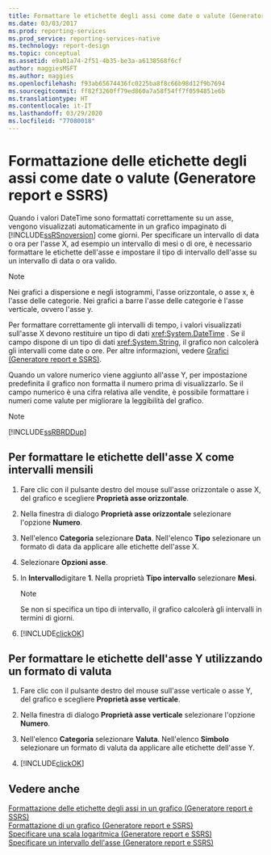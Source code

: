 ```yaml
---
title: Formattare le etichette degli assi come date o valute (Generatore report) | Microsoft Docs
ms.date: 03/03/2017
ms.prod: reporting-services
ms.prod_service: reporting-services-native
ms.technology: report-design
ms.topic: conceptual
ms.assetid: e9a01a74-2f51-4b35-be3a-a6138568f6cf
author: maggiesMSFT
ms.author: maggies
ms.openlocfilehash: f93ab65674436fc0225ba8f8c66b98d12f9b7694
ms.sourcegitcommit: ff82f3260ff79ed860a7a58f54ff7f0594851e6b
ms.translationtype: HT
ms.contentlocale: it-IT
ms.lasthandoff: 03/29/2020
ms.locfileid: "77080018"
---
```

# <a name="format-axis-labels-as-dates-or-currencies-report-builder-and-ssrs"></a>Formattazione delle etichette degli assi come date o valute (Generatore report e SSRS)
Quando i valori DateTime sono formattati correttamente su un asse, vengono visualizzati automaticamente in un grafico impaginato di [!INCLUDE[ssRSnoversion](../../includes/ssrsnoversion-md.md)] come giorni. Per specificare un intervallo di data o ora per l'asse X, ad esempio un intervallo di mesi o di ore, è necessario formattare le etichette dell'asse e impostare il tipo di intervallo dell'asse su un intervallo di data o ora valido.  
  
> [!NOTE]  
>  Nei grafici a dispersione e negli istogrammi, l'asse orizzontale, o asse x, è l'asse delle categorie. Nei grafici a barre l'asse delle categorie è l'asse verticale, ovvero l'asse y.  
  
 Per formattare correttamente gli intervalli di tempo, i valori visualizzati sull'asse X devono restituire un tipo di dati <xref:System.DateTime> . Se il campo dispone di un tipo di dati <xref:System.String>, il grafico non calcolerà gli intervalli come date o ore. Per altre informazioni, vedere [Grafici &#40;Generatore report e SSRS&#41;](../../reporting-services/report-design/charts-report-builder-and-ssrs.md).  
  
 Quando un valore numerico viene aggiunto all'asse Y, per impostazione predefinita il grafico non formatta il numero prima di visualizzarlo. Se il campo numerico è una cifra relativa alle vendite, è possibile formattare i numeri come valute per migliorare la leggibilità del grafico.  
  
> [!NOTE]  
>  [!INCLUDE[ssRBRDDup](../../includes/ssrbrddup-md.md)]  
  
## <a name="to-format-x-axis-labels-as-monthly-intervals"></a>Per formattare le etichette dell'asse X come intervalli mensili  
  
1.  Fare clic con il pulsante destro del mouse sull'asse orizzontale o asse X, del grafico e scegliere **Proprietà asse orizzontale**.  
  
2.  Nella finestra di dialogo **Proprietà asse orizzontale** selezionare l'opzione **Numero**.  
  
3.  Nell'elenco **Categoria** selezionare **Data**. Nell'elenco **Tipo** selezionare un formato di data da applicare alle etichette dell'asse X.  
  
4.  Selezionare **Opzioni asse**.  
  
5.  In **Intervallo**digitare **1**. Nella proprietà **Tipo intervallo** selezionare **Mesi**.  
  
    > [!NOTE]  
    >  Se non si specifica un tipo di intervallo, il grafico calcolerà gli intervalli in termini di giorni.  
  
6.  [!INCLUDE[clickOK](../../includes/clickok-md.md)]  
  
## <a name="to-format-y-axis-labels-using-a-currency-format"></a>Per formattare le etichette dell'asse Y utilizzando un formato di valuta  
  
1.  Fare clic con il pulsante destro del mouse sull'asse verticale o asse Y, del grafico e scegliere **Proprietà asse verticale**.  
  
2.  Nella finestra di dialogo **Proprietà asse verticale** selezionare l'opzione **Numero**.  
  
3.  Nell'elenco **Categoria** selezionare **Valuta**. Nell'elenco **Simbolo** selezionare un formato di valuta da applicare alle etichette dell'asse Y.  
  
4.  [!INCLUDE[clickOK](../../includes/clickok-md.md)]  
  
## <a name="see-also"></a>Vedere anche  
 [Formattazione delle etichette degli assi in un grafico &#40;Generatore report e SSRS&#41;](../../reporting-services/report-design/formatting-axis-labels-on-a-chart-report-builder-and-ssrs.md)   
 [Formattazione di un grafico &#40;Generatore report e SSRS&#41;](../../reporting-services/report-design/formatting-a-chart-report-builder-and-ssrs.md)   
 [Specificare una scala logaritmica &#40;Generatore report e SSRS&#41;](../../reporting-services/report-design/specify-a-logarithmic-scale-report-builder-and-ssrs.md)   
 [Specificare un intervallo dell'asse &#40;Generatore report e SSRS&#41;](../../reporting-services/report-design/specify-an-axis-interval-report-builder-and-ssrs.md)  
  
  
